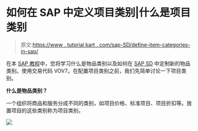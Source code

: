 # 如何在 SAP 中定义项目类别|什么是项目类别

> 原文:[https://www . tutorial kart . com/sap-SD/define-item-categories-in-sap/](https://www.tutorialkart.com/sap-sd/define-item-categories-in-sap/)

在本 [SAP 教程](https://www.tutorialkart.com/sap-tutorials/)中，您将学习什么是物品类别以及如何在 [SAP SD](https://www.tutorialkart.com/sap-sd/sap-sd-training-tutorial/) 中定制新的物品类别。使用交易代码 VOV7。在配置项目类别之前，我们先简单讨论一下项目类别。

**什么是物品类别？**

一个组织将商品和服务分成不同的类别，如项目价格、标准项目、项目折扣等。放置项目的这些类别称为项目类别。

[![](../Images/925da31b32d6bc3827932f6c8afb11bb.png)](https://www.tutorialkart.com/)